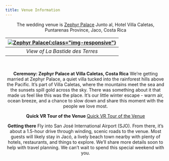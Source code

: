 ```yaml
---
title: Venue Information
---
```


<p style='text-align: center'>The wedding venue is <a href='https://maps.app.goo.gl/A4DWp4mghvqTLFRR6'>Zephyr Palace</a>
Junto al, Hotel Villa Caletas, Puntarenas Province, Jaco, Costa Rica
</p>


|[![Zephyr Palace](../assets/images/zephyr-site.jpg){:class="img-responsive"}](../assets/images/bastide-wide-lq.jpg)|  
|:--:|
| *View of La Bastide des Terres* |



<br>

<p style='text-align: center'> <b>Ceremony: Zephyr Palace at Villa Caletas, Costa Rica</b> We’re getting married at Zephyr Palace, a quiet villa tucked into the rainforest hills above the Pacific. It’s part of Villa Caletas, where the mountains meet the sea and the sunsets spill gold across the sky. There was something about it that made us feel like this was the place.
It’s our little winter escape - warm air, ocean breeze, and a chance to slow down and share this moment with the people we love most.</p>

<p style='text-align: center'><b>Quick VR Tour of the Venue  </b><a href='https://hotelvillacaletas.com/virtual-tour/'>Quick VR Tour of the Venue</a></p>

<p style='text-align: center'>
<b>Getting there</b>
Fly into San José International Airport (SJO). From there, it’s about a 1.5-hour drive through winding, scenic roads to the venue. Most guests will likely stay in Jacó, a lively beach town nearby with plenty of hotels, restaurants, and things to explore. We’ll share more details soon to help with travel planning.
We can’t wait to spend this special weekend with you.
</p>
